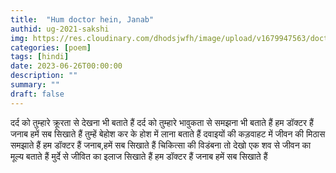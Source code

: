 ```yaml
---
title:  "Hum doctor hein, Janab"
authid: ug-2021-sakshi 
img: https://res.cloudinary.com/dhodsjwfh/image/upload/v1679947563/doctor_ty5aza.jpg
categories: [poem]
tags: [hindi]
date: 2023-06-26T00:00:00
description: ""
summary: ""
draft: false
---
```



दर्द को तुम्हारे क्रूरता से देखना भी बताते हैं 
दर्द को तुम्हारे भावुकता से समझना भी बताते हैं 
हम डॉक्टर हैं जनाब हमें सब सिखाते हैं 
तुम्हें बेहोश कर के होश में लाना बताते हैं
दवाइयों की कड़वाहट में जीवन की मिठास समझाते हैं 
हम डॉक्टर हैं जनाब,हमें सब सिखाते हैं
चिकित्सा की विडंबना तो देखो 
एक शव से जीवन का मूल्य बताते हैं 
मुर्दे से जीवित का इलाज सिखाते हैं
हम डॉक्टर हैं जनाब हमें सब सिखाते हैं


